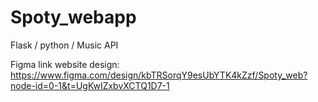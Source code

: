 # Spoty_webapp
Flask / python / Music API

Figma link website design: https://www.figma.com/design/kbTRSorqY9esUbYTK4kZzf/Spoty_web?node-id=0-1&t=UgKwIZxbvXCTQ1D7-1
